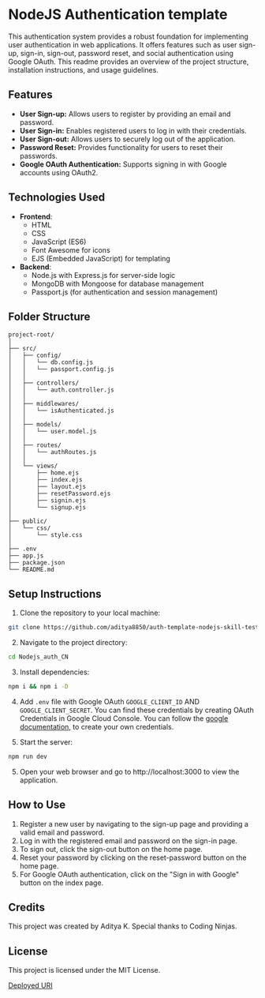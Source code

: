 # NodeJS Authentication template

This authentication system provides a robust foundation for implementing user authentication in web applications. It offers features such as user sign-up, sign-in, sign-out, password reset, and social authentication using Google OAuth. This readme provides an overview of the project structure, installation instructions, and usage guidelines.

## Features

- **User Sign-up:** Allows users to register by providing an email and password.
- **User Sign-in:** Enables registered users to log in with their credentials.
- **User Sign-out:** Allows users to securely log out of the application.
- **Password Reset:** Provides functionality for users to reset their passwords.
- **Google OAuth Authentication:** Supports signing in with Google accounts using OAuth2.

## Technologies Used

- **Frontend**:
  - HTML
  - CSS
  - JavaScript (ES6)
  - Font Awesome for icons
  - EJS (Embedded JavaScript) for templating
- **Backend**:
  - Node.js with Express.js for server-side logic
  - MongoDB with Mongoose for database management
  - Passport.js (for authentication and session management)

## Folder Structure

```
project-root/
│
├── src/
│   ├── config/
│   │   └── db.config.js
│   │   └── passport.config.js
│   │
│   ├── controllers/
│   │   └── auth.controller.js
│   │
│   ├── middlewares/
│   │   └── isAuthenticated.js
│   │
│   ├── models/
│   │   └── user.model.js
│   │
│   ├── routes/
│   │   └── authRoutes.js
│   │
│   └── views/
│       ├── home.ejs
│       ├── index.ejs
│       ├── layout.ejs
│       ├── resetPassword.ejs
│       ├── signin.ejs
│       └── signup.ejs
│
├── public/
│   └── css/
│       └── style.css
│
├── .env
├── app.js
├── package.json
└── README.md
```

## Setup Instructions

1. Clone the repository to your local machine:

```bash
git clone https://github.com/aditya8850/auth-template-nodejs-skill-test
```

2. Navigate to the project directory:

```bash
cd Nodejs_auth_CN
```

3. Install dependencies:

```bash
npm i && npm i -D
```

4. Add `.env` file with Google OAuth `GOOGLE_CLIENT_ID` AND `GOOGLE_CLIENT_SECRET`. You can find these credentials by creating OAuth Credentials in Google Cloud Console. You can follow the [google documentation](https://support.google.com/cloud/answer/6158849?hl=en), to create your own credentials.

5. Start the server:

```bash
npm run dev
```

5. Open your web browser and go to http://localhost:3000 to view the application.

## How to Use

1. Register a new user by navigating to the sign-up page and providing a valid email and password.
2. Log in with the registered email and password on the sign-in page.
3. To sign out, click the sign-out button on the home page.
4. Reset your password by clicking on the reset-password button on the home page.
5. For Google OAuth authentication, click on the "Sign in with Google" button on the index page.

## Credits

This project was created by Aditya K. Special thanks to Coding Ninjas.

## License

This project is licensed under the MIT License.


[Deployed URI](https://auth-template-nodejs-skill-test.onrender.com/)
